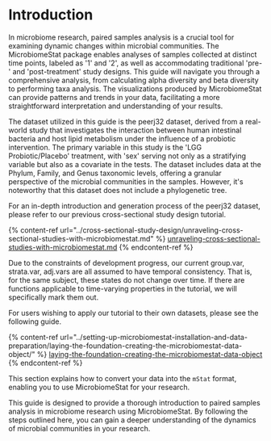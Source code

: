 # Introduction

In microbiome research, paired samples analysis is a crucial tool for examining dynamic changes within microbial communities. The MicrobiomeStat package enables analyses of samples collected at distinct time points, labeled as '1' and '2', as well as accommodating traditional 'pre-' and 'post-treatment' study designs. This guide will navigate you through a comprehensive analysis, from calculating alpha diversity and beta diversity to performing taxa analysis. The visualizations produced by MicrobiomeStat can provide patterns and trends in your data, facilitating a more straightforward interpretation and understanding of your results.

The dataset utilized in this guide is the peerj32 dataset, derived from a real-world study that investigates the interaction between human intestinal bacteria and host lipid metabolism under the influence of a probiotic intervention. The primary variable in this study is the 'LGG Probiotic/Placebo' treatment, with 'sex' serving not only as a stratifying variable but also as a covariate in the tests. The dataset includes data at the Phylum, Family, and Genus taxonomic levels, offering a granular perspective of the microbial communities in the samples. However, it's noteworthy that this dataset does not include a phylogenetic tree.

For an in-depth introduction and generation process of the peerj32 dataset, please refer to our previous cross-sectional study design tutorial.

{% content-ref url="../cross-sectional-study-design/unraveling-cross-sectional-studies-with-microbiomestat.md" %}
[unraveling-cross-sectional-studies-with-microbiomestat.md](../cross-sectional-study-design/unraveling-cross-sectional-studies-with-microbiomestat.md)
{% endcontent-ref %}

Due to the constraints of development progress, our current group.var, strata.var, adj.vars are all assumed to have temporal consistency. That is, for the same subject, these states do not change over time. If there are functions applicable to time-varying properties in the tutorial, we will specifically mark them out.

For users wishing to apply our tutorial to their own datasets, please see the following guide.

{% content-ref url="../setting-up-microbiomestat-installation-and-data-preparation/laying-the-foundation-creating-the-microbiomestat-data-object/" %}
[laying-the-foundation-creating-the-microbiomestat-data-object](../setting-up-microbiomestat-installation-and-data-preparation/laying-the-foundation-creating-the-microbiomestat-data-object/)
{% endcontent-ref %}

This section explains how to convert your data into the `mStat` format, enabling you to use MicrobiomeStat for your research.

This guide is designed to provide a thorough introduction to paired samples analysis in microbiome research using MicrobiomeStat. By following the steps outlined here, you can gain a deeper understanding of the dynamics of microbial communities in your research.
